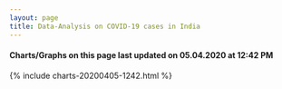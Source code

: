 ```yaml
---
layout: page
title: Data-Analysis on COVID-19 cases in India
---
```

#### Charts/Graphs on this page last updated on 05.04.2020 at 12:42 PM
{% include charts-20200405-1242.html %}